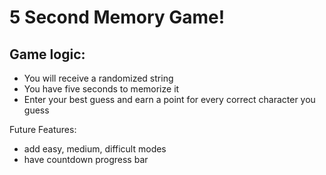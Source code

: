# 5 Second Memory Game!

## Game logic:
- You will receive a randomized string
- You have five seconds to memorize it
- Enter your best guess and earn a point for every correct character you guess

Future Features:
- add easy, medium, difficult modes
- have countdown progress bar
